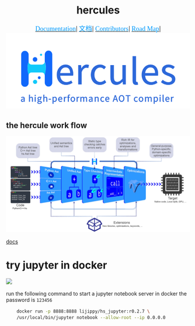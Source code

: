 # <center>hercules</center>

<div style="text-align: center;">
    <a href="https://hercules-docs.readthedocs.io/en/latest/"><font face="黑体" color=#0099fc size=4>Documentation</font></a>|
    <a href="https://hercules-docs.readthedocs.io/en/latest/"><font face="黑体" color=#0099fc size=4>文档</font></a>|
    <a href="CONTRIBUTORS.md"><font face="黑体" color=#0099fc size=4>Contributors</font></a>|
    <a href="NEWS.md"><font face="黑体" color=#0099fc size=4>Road Map</font></a>|
</div>
<div style="text-align: center;">
<img src="docs/source/image/hercules_img.png"></img>
</div>


## the hercule work flow


![pic][1]

[docs](https://hercules-docs.readthedocs.io/en/latest/)

# try jupyter in docker

![](docs/source/image/demo_jupyter.gif)

run the following command to start a jupyter notebook server in docker
the password is `123456`

```bash
    docker run -p 8888:8888 lijippy/hs_jupyter:r0.2.7 \
    /usr/local/bin/jupyter notebook --allow-root --ip 0.0.0.0
```

[1]: docs/source/image/flow.webp
[2]: docs/source/image/hercules_img.png
[3]: https://hercules-docs.readthedocs.io/en/latest/